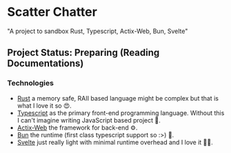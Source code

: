 # Scatter Chatter

"A project to sandbox Rust, Typescript, Actix-Web, Bun, Svelte"

## Project Status: Preparing (Reading Documentations)

### Technologies

- [Rust](https://rust-lang.org/) a memory safe, RAII based language might be complex
 but that is what I love it so 😍.
- [Typescript](https://typescriptlang.org) as the primary front-end programming
 language. Without this I can't imagine writing JavaScript based project 🧘.
- [Actix-Web](https://actix.rs) the framework for back-end ⚙️.
- [Bun](https://bun.com) the runtime (first class typescript support so :>) 🏃.
- [Svelte](https://svelte.dev) just really light with minimal runtime overhead
 and I love it 👨‍🚀.
